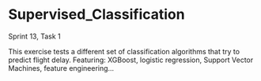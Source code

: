 # Supervised_Classification
Sprint 13, Task 1

This exercise tests a different set of classification algorithms that try to predict flight delay. Featuring: XGBoost, logistic regression, Support Vector Machines, feature engineering...
